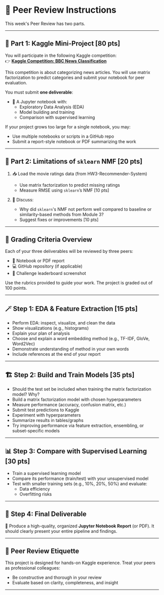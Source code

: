 # 📌 Peer Review Instructions

This week's Peer Review has two parts.

---

## 🧪 Part 1: Kaggle Mini-Project [80 pts]

You will participate in the following Kaggle competition:  
👉 [**Kaggle Competition: BBC News Classification**](https://www.kaggle.com/c/learn-ai-bbc/overview)

This competition is about categorizing news articles. You will use matrix factorization to predict categories and submit your notebook for peer evaluation.

You must submit **one deliverable**:
- 📓 A Jupyter notebook with:
  - Exploratory Data Analysis (EDA)
  - Model building and training
  - Comparison with supervised learning

If your project grows too large for a single notebook, you may:
- Use multiple notebooks or scripts in a GitHub repo
- Submit a report-style notebook or PDF summarizing the work

---

## 🧩 Part 2: Limitations of `sklearn` NMF [20 pts]

1. 📥 Load the movie ratings data (from HW3-Recommender-System)
   - Use matrix factorization to predict missing ratings
   - Measure RMSE using `sklearn`’s NMF [10 pts]

2. 🧠 Discuss:
   - Why did `sklearn`'s NMF not perform well compared to baseline or similarity-based methods from Module 3?
   - Suggest fixes or improvements [10 pts]

---

## 🧾 Grading Criteria Overview

Each of your three deliverables will be reviewed by three peers:
- 🧪 Notebook or PDF report
- 💻 GitHub repository (if applicable)
- 📸 Challenge leaderboard screenshot

Use the rubrics provided to guide your work. The project is graded out of 100 points.

---

## 🪄 Step 1: EDA & Feature Extraction [15 pts]

- Perform EDA: inspect, visualize, and clean the data
- Show visualizations (e.g., histograms)
- Explain your plan of analysis
- Choose and explain a word embedding method (e.g., TF-IDF, GloVe, Word2Vec)
- Demonstrate understanding of method in your own words
- Include references at the end of your report

---

## 🏗 Step 2: Build and Train Models [35 pts]

- Should the test set be included when training the matrix factorization model? Why?
- Build a matrix factorization model with chosen hyperparameters
- Measure performance (accuracy, confusion matrix, etc.)
- Submit test predictions to Kaggle
- Experiment with hyperparameters
- Summarize results in tables/graphs
- Try improving performance via feature extraction, ensembling, or subset-specific models

---

## 📊 Step 3: Compare with Supervised Learning [30 pts]

- Train a supervised learning model
- Compare its performance (train/test) with your unsupervised model
- Test with smaller training sets (e.g., 10%, 20%, 50%) and evaluate:
  - Data efficiency
  - Overfitting risks

---

## 📑 Step 4: Final Deliverable

📘 Produce a high-quality, organized **Jupyter Notebook Report** (or PDF). It should clearly present your entire pipeline and findings.

---

## 🤝 Peer Review Etiquette

This project is designed for hands-on Kaggle experience. Treat your peers as professional colleagues:
- Be constructive and thorough in your review
- Evaluate based on clarity, completeness, and insight

---
